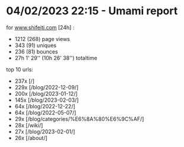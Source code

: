 # 04/02/2023 22:15 - Umami report
for www.shifeiti.com [24h] :

 - 1212 (268) page views
 - 343 (91) uniques
 - 236 (81) bounces
 - 27h 1' 29'' (10h 26' 38'') totaltime


top 10 urls:
 - 237x [/]
 - 229x [/blog/2022-12-09/]
 - 200x [/blog/2023-01-12/]
 - 145x [/blog/2023-02-03/]
 - 64x [/blog/2022-12-22/]
 - 64x [/blog/2022-05-07/]
 - 29x [/blog/categories/%E6%8A%80%E6%9C%AF/]
 - 28x [/wiki/]
 - 27x [/blog/2023-02-01/]
 - 26x [/about/]


